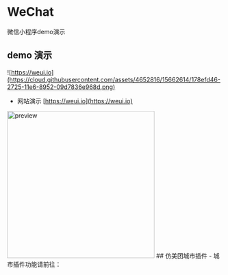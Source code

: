 # WeChat
微信小程序demo演示
## demo 演示

![https://weui.io](https://cloud.githubusercontent.com/assets/4652816/15662614/178efd46-2725-11e6-8952-09d7836e968d.png)<br>

- 网站演示  [https://weui.io](https://weui.io)<br>
<img src='https://cloud.githubusercontent.com/assets/2395166/20168869/48a75b02-a75f-11e6-89aa-503d65c8ad8e.png' width='344' alt='preview' />
## 仿美团城市插件
- 城市插件功能请前往：<https://github.com/yangkeqiang/WeChat/raw/master/-selectCity-master>

